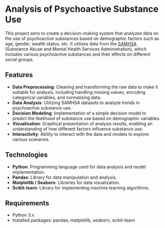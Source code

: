 # Analysis of Psychoactive Substance Use

This project aims to create a decision-making system that analyzes data on the use of psychoactive substances based on demographic factors such as age, gender, wealth status, etc. It utilizes data from the [SAMHSA](https://www.samhsa.gov/) (Substance Abuse and Mental Health Services Administration), which includes various psychoactive substances and their effects on different social groups.

## Features
- **Data Preprocessing**: Cleaning and transforming the raw data to make it suitable for analysis, including handling missing values, encoding categorical variables, and normalizing data.
- **Data Analysis**: Utilizing SAMHSA datasets to analyze trends in psychoactive substance use.
- **Decision Modeling**: Implementation of a simple decision model to predict the likelihood of substance use based on demographic variables.
- **Visualization**: Graphical presentation of analysis results, enabling an understanding of how different factors influence substance use.
- **Interactivity**: Ability to interact with the data and models to explore various scenarios.

## Technologies
- **Python**: Programming language used for data analysis and model implementation.
- **Pandas**: Library for data manipulation and analysis.
- **Matplotlib / Seaborn**: Libraries for data visualization.
- **Scikit-learn**: Library for implementing machine learning algorithms.

## Requirements
- Python 3.x
- Installed packages: pandas, matplotlib, seaborn, scikit-learn
